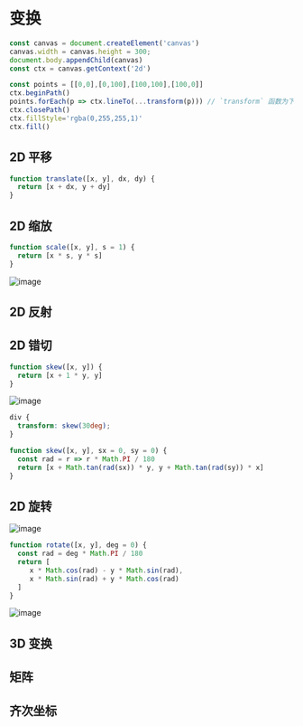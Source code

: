 # 变换

```js
const canvas = document.createElement('canvas')
canvas.width = canvas.height = 300;
document.body.appendChild(canvas)
const ctx = canvas.getContext('2d')

const points = [[0,0],[0,100],[100,100],[100,0]]
ctx.beginPath()
points.forEach(p => ctx.lineTo(...transform(p))) // `transform` 函数为下方小节指定的变换函数
ctx.closePath()
ctx.fillStyle='rgba(0,255,255,1)'
ctx.fill()
```

## 2D 平移

```js
function translate([x, y], dx, dy) {
  return [x + dx, y + dy]
}
```

## 2D 缩放

```js
function scale([x, y], s = 1) {
  return [x * s, y * s]
}
```

![image](https://user-images.githubusercontent.com/25923128/121117746-3f989a00-c84b-11eb-86ee-e284c758bad6.png)


## 2D 反射

## 2D 错切

```js
function skew([x, y]) {
  return [x + 1 * y, y]
}
```

![image](https://user-images.githubusercontent.com/25923128/121117699-255ebc00-c84b-11eb-86c0-63fee61d149d.png)

```css
div {
  transform: skew(30deg);
}
```

```js
function skew([x, y], sx = 0, sy = 0) {
  const rad = r => r * Math.PI / 180
  return [x + Math.tan(rad(sx)) * y, y + Math.tan(rad(sy)) * x]
}
```


## 2D 旋转

![image](https://user-images.githubusercontent.com/25923128/121117579-f34d5a00-c84a-11eb-9a89-10be9215ab55.png)

```js
function rotate([x, y], deg = 0) {
  const rad = deg * Math.PI / 180
  return [
     x * Math.cos(rad) - y * Math.sin(rad), 
     x * Math.sin(rad) + y * Math.cos(rad)
  ]
}
```

![image](https://user-images.githubusercontent.com/25923128/121117617-019b7600-c84b-11eb-9677-04020c5ae3cd.png)

## 3D 变换

## 矩阵

## 齐次坐标


